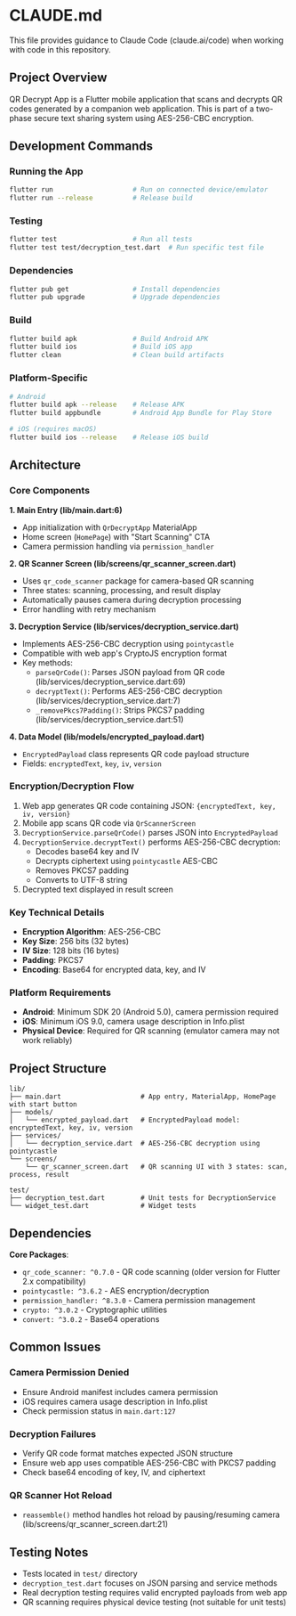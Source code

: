 # CLAUDE.md

This file provides guidance to Claude Code (claude.ai/code) when working with code in this repository.

## Project Overview

QR Decrypt App is a Flutter mobile application that scans and decrypts QR codes generated by a companion web application. This is part of a two-phase secure text sharing system using AES-256-CBC encryption.

## Development Commands

### Running the App
```bash
flutter run                    # Run on connected device/emulator
flutter run --release          # Release build
```

### Testing
```bash
flutter test                   # Run all tests
flutter test test/decryption_test.dart  # Run specific test file
```

### Dependencies
```bash
flutter pub get                # Install dependencies
flutter pub upgrade            # Upgrade dependencies
```

### Build
```bash
flutter build apk              # Build Android APK
flutter build ios              # Build iOS app
flutter clean                  # Clean build artifacts
```

### Platform-Specific
```bash
# Android
flutter build apk --release    # Release APK
flutter build appbundle        # Android App Bundle for Play Store

# iOS (requires macOS)
flutter build ios --release    # Release iOS build
```

## Architecture

### Core Components

**1. Main Entry (lib/main.dart:6)**
- App initialization with `QrDecryptApp` MaterialApp
- Home screen (`HomePage`) with "Start Scanning" CTA
- Camera permission handling via `permission_handler`

**2. QR Scanner Screen (lib/screens/qr_scanner_screen.dart)**
- Uses `qr_code_scanner` package for camera-based QR scanning
- Three states: scanning, processing, and result display
- Automatically pauses camera during decryption processing
- Error handling with retry mechanism

**3. Decryption Service (lib/services/decryption_service.dart)**
- Implements AES-256-CBC decryption using `pointycastle`
- Compatible with web app's CryptoJS encryption format
- Key methods:
  - `parseQrCode()`: Parses JSON payload from QR code (lib/services/decryption_service.dart:69)
  - `decryptText()`: Performs AES-256-CBC decryption (lib/services/decryption_service.dart:7)
  - `_removePkcs7Padding()`: Strips PKCS7 padding (lib/services/decryption_service.dart:51)

**4. Data Model (lib/models/encrypted_payload.dart)**
- `EncryptedPayload` class represents QR code payload structure
- Fields: `encryptedText`, `key`, `iv`, `version`

### Encryption/Decryption Flow

1. Web app generates QR code containing JSON: `{encryptedText, key, iv, version}`
2. Mobile app scans QR code via `QrScannerScreen`
3. `DecryptionService.parseQrCode()` parses JSON into `EncryptedPayload`
4. `DecryptionService.decryptText()` performs AES-256-CBC decryption:
   - Decodes base64 key and IV
   - Decrypts ciphertext using `pointycastle` AES-CBC
   - Removes PKCS7 padding
   - Converts to UTF-8 string
5. Decrypted text displayed in result screen

### Key Technical Details

- **Encryption Algorithm**: AES-256-CBC
- **Key Size**: 256 bits (32 bytes)
- **IV Size**: 128 bits (16 bytes)
- **Padding**: PKCS7
- **Encoding**: Base64 for encrypted data, key, and IV

### Platform Requirements

- **Android**: Minimum SDK 20 (Android 5.0), camera permission required
- **iOS**: Minimum iOS 9.0, camera usage description in Info.plist
- **Physical Device**: Required for QR scanning (emulator camera may not work reliably)

## Project Structure

```
lib/
├── main.dart                    # App entry, MaterialApp, HomePage with start button
├── models/
│   └── encrypted_payload.dart   # EncryptedPayload model: encryptedText, key, iv, version
├── services/
│   └── decryption_service.dart  # AES-256-CBC decryption using pointycastle
└── screens/
    └── qr_scanner_screen.dart   # QR scanning UI with 3 states: scan, process, result

test/
├── decryption_test.dart         # Unit tests for DecryptionService
└── widget_test.dart             # Widget tests
```

## Dependencies

**Core Packages**:
- `qr_code_scanner: ^0.7.0` - QR code scanning (older version for Flutter 2.x compatibility)
- `pointycastle: ^3.6.2` - AES encryption/decryption
- `permission_handler: ^8.3.0` - Camera permission management
- `crypto: ^3.0.2` - Cryptographic utilities
- `convert: ^3.0.2` - Base64 operations

## Common Issues

### Camera Permission Denied
- Ensure Android manifest includes camera permission
- iOS requires camera usage description in Info.plist
- Check permission status in `main.dart:127`

### Decryption Failures
- Verify QR code format matches expected JSON structure
- Ensure web app uses compatible AES-256-CBC with PKCS7 padding
- Check base64 encoding of key, IV, and ciphertext

### QR Scanner Hot Reload
- `reassemble()` method handles hot reload by pausing/resuming camera (lib/screens/qr_scanner_screen.dart:21)

## Testing Notes

- Tests located in `test/` directory
- `decryption_test.dart` focuses on JSON parsing and service methods
- Real decryption testing requires valid encrypted payloads from web app
- QR scanning requires physical device testing (not suitable for unit tests)
